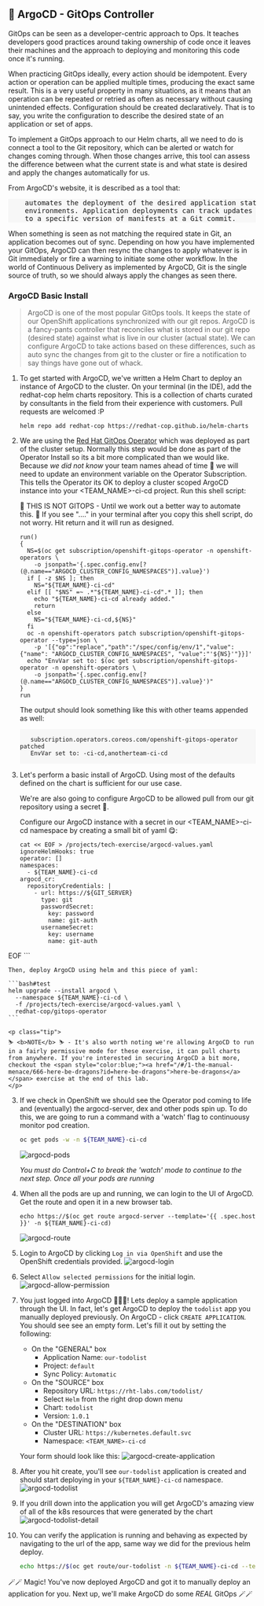 ## 🐙 ArgoCD - GitOps Controller
GitOps can be seen as a developer-centric approach to Ops. It teaches developers good practices around taking ownership of code once it leaves their machines and the approach to deploying and monitoring this code once it's running.

When practicing GitOps ideally, every action should be idempotent. Every action or operation can be applied multiple times, producing the exact same result. This is a very useful property in many situations, as it means that an operation can be repeated or retried as often as necessary without causing unintended effects. Configuration should be created declaratively. That is to say, you write the configuration to describe the desired state of an application or set of apps.

To implement a GitOps approach to our Helm charts, all we need to do is connect a tool to the Git repository, which can be alerted or watch for changes coming through. When those changes arrive, this tool can assess the difference between what the current state is and what state is desired and apply the changes automatically for
us.

From ArgoCD's website, it is described as a tool that:

<div class="highlight" style="background: #f7f7f7">
<pre>
    automates the deployment of the desired application states in the specified target
    environments. Application deployments can track updates to branches, tags, or be pinned
    to a specific version of manifests at a Git commit.
</pre></div>

When something is seen as not matching the required state in Git, an application becomes out of sync. Depending on how you have implemented your GitOps, ArgoCD can then resync the changes to apply whatever is in Git immediately or fire a warning to initiate some other workflow. In the world of Continuous Delivery as implemented by ArgoCD, Git is the single source of truth, so we should always apply the changes as seen there.

### ArgoCD Basic Install
> ArgoCD is one of the most popular GitOps tools. It keeps the state of our OpenShift applications synchronized with our git repos. ArgoCD is a fancy-pants controller that reconciles what is stored in our git repo (desired state) against what is live in our cluster (actual state). We can configure ArgoCD to take actions based on these differences, such as auto sync the changes from git to the cluster or fire a notification to say things have gone out of whack.

1. To get started with ArgoCD, we've written a Helm Chart to deploy an instance of ArgoCD to the cluster. On your terminal (in the IDE), add the redhat-cop helm charts repository. This is a collection of charts curated by consultants in the field from their experience with customers. Pull requests are welcomed :P

    ```bash#test
    helm repo add redhat-cop https://redhat-cop.github.io/helm-charts
    ```

2. We are using the [Red Hat GitOps Operator](https://github.com/redhat-developer/gitops-operator) which was deployed as part of the cluster setup. Normally this step would be done as part of the Operator Install so its a bit more complicated than we would like. Because _we did not know_ your team names ahead of time 👻 we will need to update an environment variable on the Operator Subscription. This tells the Operator its OK to deploy a cluster scoped ArgoCD instance into your <TEAM_NAME>-ci-cd project. Run this shell script:

    <p class="tip">
    🐌 THIS IS NOT GITOPS - Until we work out a better way to automate this. 🐎 If you see "...." in your terminal after you copy this shell script, do not worry. Hit return and it will run as designed.
    </p>

    ```bash#test
    run()
    {
      NS=$(oc get subscription/openshift-gitops-operator -n openshift-operators \
        -o jsonpath='{.spec.config.env[?(@.name=="ARGOCD_CLUSTER_CONFIG_NAMESPACES")].value}')
      if [ -z $NS ]; then
        NS="${TEAM_NAME}-ci-cd"
      elif [[ "$NS" =~ .*"${TEAM_NAME}-ci-cd".* ]]; then
        echo "${TEAM_NAME}-ci-cd already added."
        return
      else
        NS="${TEAM_NAME}-ci-cd,${NS}"
      fi
      oc -n openshift-operators patch subscription/openshift-gitops-operator --type=json \
        -p '[{"op":"replace","path":"/spec/config/env/1","value":{"name": "ARGOCD_CLUSTER_CONFIG_NAMESPACES", "value":"'${NS}'"}}]'
      echo "EnvVar set to: $(oc get subscription/openshift-gitops-operator -n openshift-operators \
        -o jsonpath='{.spec.config.env[?(@.name=="ARGOCD_CLUSTER_CONFIG_NAMESPACES")].value}')"
    }
    run
    ```

    The output should look something like this with other teams appended as well:
    <div class="highlight" style="background: #f7f7f7">
    <pre><code class="language-bash">
      subscription.operators.coreos.com/openshift-gitops-operator patched
      EnvVar set to: <TEAM_NAME>-ci-cd,anotherteam-ci-cd
    </code></pre></div>

2. Let's perform a basic install of ArgoCD. Using most of the defaults defined on the chart is sufficient for our use case.

    We're are also going to configure ArgoCD to be allowed pull from our git repository using a secret 🔐.

    Configure our ArgoCD instance with a secret in our <TEAM_NAME>-ci-cd namespace by creating a small bit of yaml 😋:

    ```bash#test
    cat << EOF > /projects/tech-exercise/argocd-values.yaml
    ignoreHelmHooks: true
    operator: []
    namespaces:
      - ${TEAM_NAME}-ci-cd
    argocd_cr:
      repositoryCredentials: |
        - url: https://${GIT_SERVER}
          type: git
          passwordSecret:
            key: password
            name: git-auth
          usernameSecret:
            key: username
            name: git-auth
EOF
    ```

    Then, deploy ArgoCD using helm and this piece of yaml:

    ```bash#test
    helm upgrade --install argocd \
      --namespace ${TEAM_NAME}-ci-cd \
      -f /projects/tech-exercise/argocd-values.yaml \
      redhat-cop/gitops-operator
    ```

    <p class="tip">
    ⛷️ <b>NOTE</b> ⛷️ - It's also worth noting we're allowing ArgoCD to run in a fairly permissive mode for these exercise, it can pull charts from anywhere. If you're interested in securing ArgoCD a bit more, checkout the <span style="color:blue;"><a href="/#/1-the-manual-menace/666-here-be-dragons?id=here-be-dragons">here-be-dragons</a></span> exercise at the end of this lab.
    </p>

3. If we check in OpenShift we should see the Operator pod coming to life and (eventually) the argocd-server, dex and other pods spin up. To do this, we are going to run a command with a 'watch' flag to continuousy monitor pod creation.

    ```bash
    oc get pods -w -n ${TEAM_NAME}-ci-cd
    ```

    ![argocd-pods](images/argocd-pods.png)

    *You must do Control+C to break the 'watch' mode to continue to the next step. Once all your pods are running*

4. When all the pods are up and running, we can login to the UI of ArgoCD. Get the route and open it in a new browser tab.

    ```bash#test
    echo https://$(oc get route argocd-server --template='{{ .spec.host }}' -n ${TEAM_NAME}-ci-cd)  
    ```

    ![argocd-route](./images/argocd-route.png)

5. Login to ArgoCD by clicking `Log in via OpenShift` and use the OpenShift credentials provided.
![argocd-login](images/argocd-login.png)

6. Select `Allow selected permissions` for the initial login.
![argocd-allow-permission](images/argocd-allow-permission.png)

7. You just logged into ArgoCD 👏👏👏! Lets deploy a sample application through the UI. In fact, let's get ArgoCD to deploy the `todolist` app you manually deployed previously. On ArgoCD - click `CREATE APPLICATION`. You should see see an empty form. Let's fill it out by setting the following:
   * On the "GENERAL" box
      * Application Name: `our-todolist`
      * Project: `default`
      * Sync Policy: `Automatic`
   * On the "SOURCE" box
      * Repository URL: `https://rht-labs.com/todolist/`
      * Select `Helm` from the right drop down menu
      * Chart: `todolist`
      * Version: `1.0.1` 
   * On the "DESTINATION" box
      * Cluster URL: `https://kubernetes.default.svc`
      * Namespace: `<TEAM_NAME>-ci-cd`

    Your form should look like this:
    ![argocd-create-application](images/argocd-create-application.png)

8. After you hit create, you'll see `our-todolist` application is created and should start deploying in your `${TEAM_NAME}-ci-cd` namespace.
![argocd-todolist](images/argocd-todolist.png)

9. If you drill down into the application you will get ArgoCD's amazing view of all of the k8s resources that were generated by the chart
![argocd-todolist-detail](images/argocd-todolist-detail.png)

10. You can verify the application is running and behaving as expected by navigating to the url of the app, same way we did for the previous helm deploy.

    ```bash
    echo https://$(oc get route/our-todolist -n ${TEAM_NAME}-ci-cd --template='{{.spec.host}}')
    ```

🪄🪄 Magic! You've now deployed ArgoCD and got it to manually deploy an application for you. Next up, we'll make ArgoCD do some *REAL* GitOps 🪄🪄

